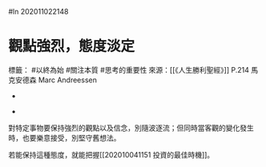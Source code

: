 #ln 202011022148
# 觀點強烈，態度淡定
標籤： #以終為始 #關注本質 #思考的重要性 
來源：[[《人生勝利聖經》]] P.214 馬克安德森 Marc Andreessen

-

>

-

對特定事物要保持強烈的觀點以及信念，別隨波逐流；但同時當客觀的變化發生時，也要樂意接受，別堅守舊想法。

若能保持這種態度，就能把握[[202010041151 投資的最佳時機]]。